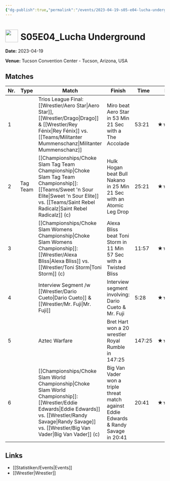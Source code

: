 ```yaml
---
{"dg-publish":true,"permalink":"/events/2023-04-19-s05-e04-lucha-underground/","title":"S05E04_Lucha Underground","noteIcon":""}
---
```



# <img src="https://github.com/CptSpaulding1980/choke-slam-wrestling/releases/download/images/ChokeSlam.png" width="40" style="vertical-align:bottom; margin-right:8px;">**S05E04_Lucha Underground**

**Date:** 2023-04-19

**Venue:** Tucson Convention Center - Tucson, Arizona, USA

## Matches

| Nr. | Type | Match | Finish | Time | Rating | Score |
|-----|------|-------|--------|------|--------|-------|
| 1 |  | Trios League Final: [[Wrestler/Aero Star\|Aero Star]], [[Wrestler/Drago\|Drago]] & [[Wrestler/Rey Fénix\|Rey Fénix]] vs. [[Teams/Militanter Mummenschanz\|Militanter Mummenschanz]] | Miro beat Aero Star in 53 Min 21 Sec with a The Accolade | 53:21 | ★★★★3/4 | 96 |
| 2 | Tag Team | [[Championships/Choke Slam Tag Team Championship\|Choke Slam Tag Team Championship]]: [[Teams/Sweet 'n Sour Elite\|Sweet 'n Sour Elite]] vs. [[Teams/Saint Rebel Radicalz\|Saint Rebel Radicalz]] (c) | Hulk Hogan beat Bull Nakano in 25 Min 21 Sec with an Atomic Leg Drop | 25:21 | ★★★★1/2 | 95 |
| 3 |  | [[Championships/Choke Slam Womens Championship\|Choke Slam Womens Championship]]: [[Wrestler/Alexa Bliss\|Alexa Bliss]] vs. [[Wrestler/Toni Storm\|Toni Storm]] (c) | Alexa Bliss beat Toni Storm in 11 Min 57 Sec with a Twisted Bliss | 11:57 | ★★★ | 71 |
| 4 |  | Interview Segment /w [[Wrestler/Dario Cueto\|Dario Cueto]] & [[Wrestler/Mr. Fuji\|Mr. Fuji]] | Interview segment involving: Dario Cueto & Mr. Fuji | 5:28 | ★★ | 60 |
| 5 |  | Aztec Warfare | Bret Hart won a 20 wrestler Royal Rumble in  147:25 | 147:25 | ★★★★★ | 100 |
| 6 |  | [[Championships/Choke Slam World Championship\|Choke Slam World Championship]]: [[Wrestler/Eddie Edwards\|Eddie Edwards]] vs. [[Wrestler/Randy Savage\|Randy Savage]] vs. [[Wrestler/Big Van Vader\|Big Van Vader]] (c) | Big Van Vader won a triple threat match against Eddie Edwards & Randy Savage in  20:41 | 20:41 | ★★★★1/2 | 95 |

## Links
- [[Statistiken/Events\|Events]]
- [[Wrestler\|Wrestler]]
